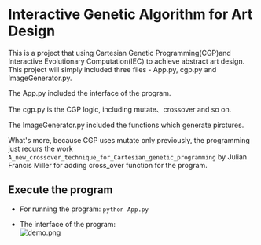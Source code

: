 # Interactive Genetic Algorithm for Art Design

This is a project that using Cartesian Genetic Programming(CGP)and Interactive Evolutionary Computation(IEC) to achieve abstract art design. This project will simply included three files - App.py, cgp.py and ImageGenerator.py.

The App.py included the interface of the program.

The cgp.py is the CGP logic, including mutate、crossover and so on.

The ImageGenerator.py included the functions which generate pirctures.

What's more, because CGP uses mutate only previously, the programming just recurs the work  ```A_new_crossover_technique_for_Cartesian_genetic_programming``` by Julian Francis Miller for adding cross_over function for the program.


## Execute the program

- For running the program:
```python App.py```

- The interface of the program:  
![demo.png](https://github.com/Alexia1994/Interactive-Genetic-Algorithm-for-Art-Design/master/demo.png)
